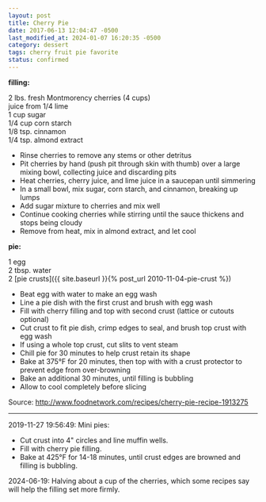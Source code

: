 ```yaml
---
layout: post
title: Cherry Pie
date: 2017-06-13 12:04:47 -0500
last_modified_at: 2024-01-07 16:20:35 -0500
category: dessert
tags: cherry fruit pie favorite
status: confirmed
---
```

**filling:**

2 lbs. fresh Montmorency cherries (4 cups)  
juice from 1/4 lime  
1 cup sugar  
1/4 cup corn starch  
1/8 tsp. cinnamon  
1/4 tsp. almond extract  
* Rinse cherries to remove any stems or other detritus
* Pit cherries by hand (push pit through skin with thumb) over a large mixing bowl,
  collecting juice and discarding pits
* Heat cherries, cherry juice, and lime juice in a saucepan until simmering
* In a small bowl, mix sugar, corn starch, and cinnamon, breaking up lumps
* Add sugar mixture to cherries and mix well
* Continue cooking cherries while stirring until the sauce thickens and stops being
  cloudy
* Remove from heat, mix in almond extract, and let cool

**pie:**

1 egg  
2 tbsp. water  
2 [pie crusts]({{ site.baseurl }}{% post_url 2010-11-04-pie-crust %})  
* Beat egg with water to make an egg wash
* Line a pie dish with the first crust and brush with egg wash
* Fill with cherry filling and top with second crust (lattice or cutouts optional)
* Cut crust to fit pie dish, crimp edges to seal, and brush top crust with egg wash
* If using a whole top crust, cut slits to vent steam
* Chill pie for 30 minutes to help crust retain its shape
* Bake at 375°F for 20 minutes, then top with with a crust protector to prevent
  edge from over-browning
* Bake an additional 30 minutes, until filling is bubbling
* Allow to cool completely before slicing

Source: <http://www.foodnetwork.com/recipes/cherry-pie-recipe-1913275>

---

2019-11-27 19:56:49: Mini pies:
* Cut crust into 4" circles and line muffin wells.
* Fill with cherry pie filling.
* Bake at 425°F for 14-18 minutes, until crust edges are browned and filling is bubbling.

2024-06-19: Halving about a cup of the cherries, which some recipes say will help
the filling set more firmly.
